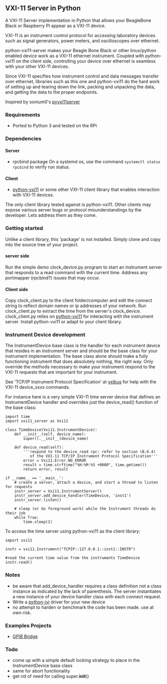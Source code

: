 ## VXI-11 Server in Python

A VXI-11 Server implementation in Python that allows your BeagleBone Black or Raspberry PI appear as a VXI-11 device.

VXI-11 is an instrument control protocol for accessing laboratory devices such as signal generators, power meters, and oscilloscopes over ethernet.

python-vxi11-server makes your Beagle Bone Black or other linux/python enabled device work as a VXI-11 ethernet instrument.  Coupled with python-vxi11 on the client side, controlling your device over ethernet is seamless with your other VXI-11 devices.

Since VXI-11 specifies how instrument control and data messages transfer over ethernet, libraries such as this one and python-vxi11 do the hard work of setting up and tearing down the link, packing and unpacking the data, and getting the data to the proper endpoints.

Inspired by sonium0's [pyvxi11server](https://github.com/sonium0/pyvxi11server)

### Requirements
  * Ported to Python 3 and tested on the RPi

### Dependencies
#### Server
  * rpcbind package
  On a systemd os, use the command ```systemctl status rpcbind``` to verify run status.

#### Client
  * [python-vxi11](https://github.com/python-ivi/python-vxi11) or some other VXI-11 client library that enables interaction with VXI-11 devices.

The only client library tested against is python-vxi11.  Other clients may expose various server bugs or protocol misunderstandings by the developer.  Lets address them as they come.

### Getting started
Unlike a client library, this 'package' is not installed.  Simply clone and copy into the source tree of your project.

#### server side
Run the simple demo clock_device.py program to start an instrument server that responds to a read command with the current time.  Address any portmapper (rpcbind?) issues that may occur.

#### Client side
Copy clock_client.py to the client folder/computer and edit the connect string to reflect domain names or ip addresses of your network.  Run clock_client.py to extract the time from the server's clock_device.
clock_client.py relies on [python-vxi11](https://github.com/python-ivi/python-vxi11) for interacting with the instrument server.  Install python-vxi11 or adapt to your client library.

### Instrument Device development
The InstrumentDevice base class is the handler for each instrument device that resides in an instrument server and should be the base class for your instrument implementation.  The base class alone should make a fully functioning instrument that does absolutely nothing, the right way.  Only override the methods necessary to make your instrument respond to the VXI-11 requests that are important for your instrument.

See 'TCP/IP Instrument Protocol Specification' at [vxibus](http://www.vxibus.org/specifications.html) for help with the VXI-11 device_xxxx commands.

For instance here is a very simple VXI-11 time server device that defines an InstrumentDevice handler and overrides just the device_read() function of the base class:

    import time
    import vxi11_server as Vxi11

    class TimeDevice(Vxi11.InstrumentDevice):
        def __init__(self, device_name):
            super().__init__(device_name)

        def device_read(self):
            '''respond to the device_read rpc: refer to section (B.6.4)
               of the VXI-11 TCP/IP Instrument Protocol Specification'''
            error = Vxi11.Error.NO_ERROR
            result = time.strftime("%H:%M:%S +0000", time.gmtime())
            return error, result

    if __name__ == '__main__':
        # create a server, attach a device, and start a thread to listen for requests
        instr_server = Vxi11.InstrumentServer()
        instr_server.add_device_handler(TimeDevice, 'inst1')
        instr_server.listen()

        # sleep (or do foreground work) while the Instrument threads do their job
        while True:
       	    time.sleep(1)


To access the time server using python-vxi11 as the client library:

    import vxi11

    instr = vxi11.Instrument("TCPIP::127.0.0.1::inst1::INSTR")

    #read the current time value from the instruments TimeDevice
    instr.read()

  
### Notes
  * be aware that add_device_handler requires a class definition not a class instance as indicated by the lack of parenthesis.  The server instantiates a new instance of your device handler class with each connect request.
  * Write a [python-ivi](https://github.com/python-ivi/python-ivi) driver for your new device
  * no attempt to harden or benchmark the code has been made.  use at own risk.

### Examples Projects
  * [GPIB Bridge](https://git.loetlabor-jena.de/thasti/tcpip2instr)
  
### Todo
  * come up with a simple default locking strategy to place in the InstrumentDevice base class
  * same for abort functionality
  * get rid of need for calling super.__init__()

